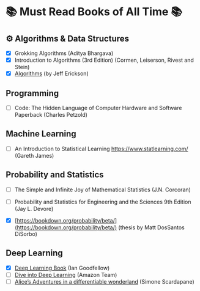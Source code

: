 #  📚 Must Read Books of All Time 📚


## ⚙️ Algorithms & Data Structures

* [x]  Grokking Algorithms (Aditya Bhargava)
* [x]  Introduction to Algorithms (3rd Edition) (Cormen, Leiserson, Rivest and Stein)
* [x]  [Algorithms](https://jeffe.cs.illinois.edu/teaching/algorithms/book/Algorithms-JeffE.pdf) (by Jeff Erickson)

## Programming

* [ ]  Code: The Hidden Language of Computer Hardware and Software Paperback (Charles Petzold)

## Machine Learning

* [ ]  An Introduction to Statistical Learning https://www.statlearning.com/ (Gareth James)


## Probability and Statistics

* [ ]  The Simple and Infinite Joy of Mathematical Statistics (J.N. Corcoran)
* [ ]  Probability and Statistics for Engineering and the Sciences 9th Edition (Jay L. Devore)
* [x]  [https://bookdown.org/probability/beta/](https://bookdown.org/probability/beta/) (thesis by Matt DosSantos DiSorbo)


## Deep Learning

* [x] [Deep Learning Book](https://www.deeplearningbook.org/) (Ian Goodfellow)
* [ ] [Dive into Deep Learning](https://d2l.ai/index.html) (Amazon Team) 
* [ ] [Alice’s Adventures in a differentiable wonderland](https://www.sscardapane.it/alice-book/) (Simone Scardapane)

